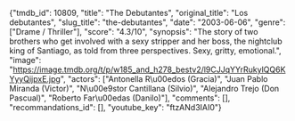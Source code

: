 {"tmdb_id": 10809, "title": "The Debutantes", "original_title": "Los debutantes", "slug_title": "the-debutantes", "date": "2003-06-06", "genre": ["Drame / Thriller"], "score": "4.3/10", "synopsis": "The story of two brothers who get involved with a sexy stripper and her boss, the nightclub king of Santiago, as told from three perspectives. Sexy, gritty, emotional.", "image": "https://image.tmdb.org/t/p/w185_and_h278_bestv2/l9CJJqYYrRukylQQ6KYyyQijpxE.jpg", "actors": ["Antonella R\u00edos (Gracia)", "Juan Pablo Miranda (Victor)", "N\u00e9stor Cantillana (Silvio)", "Alejandro Trejo (Don Pascual)", "Roberto Far\u00edas (Danilo)"], "comments": [], "recommandations_id": [], "youtube_key": "ftzANd3IAI0"}